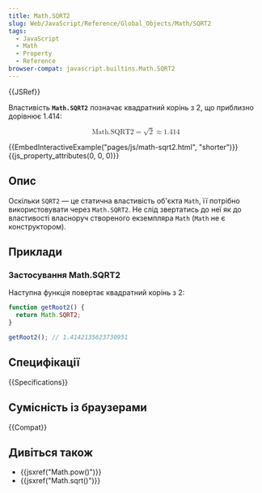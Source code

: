 ```yaml
---
title: Math.SQRT2
slug: Web/JavaScript/Reference/Global_Objects/Math/SQRT2
tags:
  - JavaScript
  - Math
  - Property
  - Reference
browser-compat: javascript.builtins.Math.SQRT2
---
```


{{JSRef}}

Властивість **`Math.SQRT2`** позначає квадратний корінь з 2, що приблизно дорівнює 1.414:

<math display="block"><semantics><mrow><mstyle mathvariant="monospace"><mi>Math.SQRT2</mi></mstyle><mo>=</mo><msqrt><mn>2</mn></msqrt><mo>≈</mo><mn>1.414</mn></mrow><annotation encoding="TeX">\mathtt{\mi{Math.SQRT2}} = \sqrt{2} \approx 1.414</annotation></semantics></math>

{{EmbedInteractiveExample("pages/js/math-sqrt2.html", "shorter")}}{{js_property_attributes(0, 0, 0)}}

## Опис

Оскільки `SQRT2` — це статична властивість об'єкта `Math`, її потрібно використовувати через `Math.SQRT2`. Не слід звертатись до неї як до властивості власноруч створеного екземпляра `Math` (`Math` не є конструктором).

## Приклади

### Застосування Math.SQRT2

Наступна функція повертає квадратний корінь з 2:

```js
function getRoot2() {
  return Math.SQRT2;
}

getRoot2(); // 1.4142135623730951
```

## Специфікації

{{Specifications}}

## Сумісність із браузерами

{{Compat}}

## Дивіться також

- {{jsxref("Math.pow()")}}
- {{jsxref("Math.sqrt()")}}
